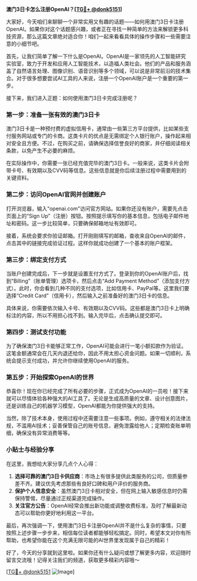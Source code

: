 **澳门3日卡怎么注册OpenAI？[[TG💪+ @donk5151](https://t.me/s/donk5151)]**

大家好，今天咱们来聊聊一个非常实用又有趣的话题——如何用澳门3日卡注册OpenAI。如果你对这个话题感兴趣，或者正在寻找一种简单的方法来解锁更多科技资源，那么这篇文章绝对适合你！咱们一起来看看具体的操作步骤和一些需要注意的小细节吧。

首先，让我们简单了解一下什么是OpenAI。OpenAI是一家领先的人工智能研究实验室，致力于开发和应用人工智能技术，以造福人类社会。他们的产品和服务涵盖了自然语言处理、图像识别、语音识别等多个领域，可以说是非常前沿的技术集合。对于很多想要尝试AI工具的人来说，注册一个OpenAI账户是一个重要的第一步。

接下来，我们进入正题：如何使用澳门3日卡完成注册呢？

### **第一步：准备一张有效的澳门3日卡**
澳门3日卡是一种预付费的虚拟信用卡，通常由一些第三方平台提供，比如某些支付服务网站或专门的卡商。这类卡片的优点是无需绑定个人银行账户，操作起来相对安全且方便。不过，在购买之前，请确保选择信誉良好的商家，并仔细阅读相关条款，以免产生不必要的麻烦。

在实际操作中，你需要一张已经充值完毕的澳门3日卡。一般来说，这类卡片会附带卡号、有效期以及CVV码等信息。这些信息就是你后续注册过程中需要用到的关键资料。

### **第二步：访问OpenAI官网并创建账户**
打开浏览器，输入“openai.com”访问官方网站。如果你还没有账户，需要先点击页面上的“Sign Up”（注册）按钮。按照提示填写你的基本信息，包括电子邮件地址和密码。这一步比较简单，只要确保邮箱地址有效即可。

接着，系统会要求你验证邮箱。打开刚刚填写的邮箱，查收来自OpenAI的邮件，点击其中的链接完成验证过程。这样你就成功创建了一个基本的账户框架。

### **第三步：绑定支付方式**
当账户创建完成后，下一步就是设置支付方式了。登录到你的OpenAI账户后，找到“Billing”（账单管理）选项卡，然后点击“Add Payment Method”（添加支付方式）。此时，你会看到几种不同的支付选项，比如信用卡、PayPal等。这里我们要选择“Credit Card”（信用卡），然后输入之前准备好的澳门3日卡的信息。

具体来说，你需要依次输入卡号、有效期以及CVV码。这些都是澳门3日卡上明确标注的内容，所以不用担心找不到。输入完毕后，点击确认提交即可。

### **第四步：测试支付功能**
为了确保澳门3日卡能够正常工作，OpenAI可能会进行一笔小额扣款作为验证。这笔金额通常会在几天内退还给你，因此不用太担心资金问题。如果一切顺利，系统会提示支付成功，并允许你继续使用OpenAI的服务。

### **第五步：开始探索OpenAI的世界**
恭喜你！现在你已经完成了所有必要的步骤，正式成为OpenAI的一员啦！接下来就可以尽情体验各种强大的AI工具了。无论是生成高质量的文章、设计创意图片，还是训练自己的机器学习模型，OpenAI都能为你提供强大的支持。

当然，除了技术本身，使用过程中还需要注意一些事项。例如，遵守相关的法律法规，不滥用AI技术；妥善保管自己的账号信息，避免泄露给他人；定期检查账单明细，确保没有异常消费等等。

### **小贴士与经验分享**
在这里，我想给大家分享几点个人心得：

1. **选择可靠的澳门3日卡供应商**：市场上有很多提供此类服务的公司，但质量参差不齐。建议优先考虑那些有良好口碑和用户评价的服务商。
2. **保护个人信息安全**：虽然澳门3日卡相对安全，但在网上输入敏感信息时仍需保持警惕，尽量通过正规渠道完成操作。
3. **关注官方公告**：OpenAI经常会推出新功能或调整收费标准，及时了解最新动态可以帮助你更好地利用这一平台。

最后，再次强调一下，使用澳门3日卡注册OpenAI并不是什么复杂的事情，只要按照上述步骤一步步来，相信每位读者都能够轻松搞定。同时，希望本文对你有所帮助，也希望你能在这个充满无限可能的AI世界里发现属于自己的精彩！

好了，今天的分享就到这里啦。如果你还有什么疑问或想了解更多内容，欢迎随时留言交流哦！记得关注我们的频道，获取更多精彩内容哦～

[[TG💪+ @donk5151](https://t.me/s/donk5151) ![Image](https://i.postimg.cc/rwNCRYN7/Snipaste-2025-04-30-17-27-05.png)]
